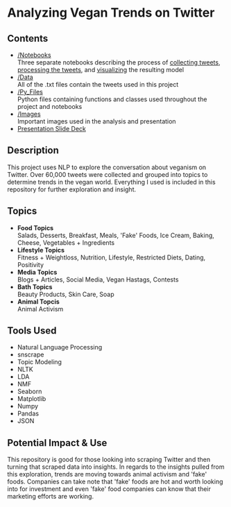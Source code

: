 # Analyzing Vegan Trends on Twitter

## Contents
- [/Notebooks](Notebooks)<br>
Three separate notebooks describing the process of [collecting tweets](/Notebooks/tweet_collection.ipynb), [processing the tweets](/Notebooks/text_processing.ipynb), and [visualizing](/Notebooks/final_model_vis.ipynb) the resulting model
- [/Data](/Data)<br>
All of the .txt files contain the tweets used in this project
- [/Py_Files](/Py_Files)<br>
Python files containing functions and classes used throughout the project and notebooks
- [/Images](/Images)<br>
Important images used in the analysis and presentation
- [Presentation Slide Deck](vega_tweets.pdf)<br>

## Description
This project uses NLP to explore the conversation about veganism on Twitter. Over 60,000 tweets were collected and grouped into topics to determine trends in the vegan world. Everything I used is included in this repository for further exploration and insight.

## Topics
- **Food Topics**<br>
Salads, Desserts, Breakfast, Meals, 'Fake' Foods, Ice Cream, Baking, Cheese, Vegetables + Ingredients
- **Lifestyle Topics**<br>
Fitness + Weightloss, Nutrition, Lifestyle, Restricted Diets, Dating, Positivity
- **Media Topics**<br>
Blogs + Articles, Social Media, Vegan Hastags, Contests
- **Bath Topics**<br>
Beauty Products, Skin Care, Soap
- **Animal Topcis**<br>
Animal Activism


## Tools Used
- Natural Language Processing
- snscrape
- Topic Modeling
- NLTK
- LDA
- NMF
- Seaborn
- Matplotlib
- Numpy
- Pandas
- JSON

## Potential Impact & Use
This repository is good for those looking into scraping Twitter and then turning that scraped data into insights. In regards to the insights pulled from this exploration, trends are moving towards animal activism and 'fake' foods. Companies can take note that 'fake' foods are hot and worth looking into for investment and even 'fake' food companies can know that their marketing efforts are working.